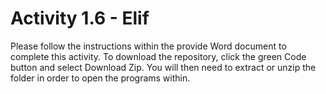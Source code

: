 # Activity 1.6 - Elif
Please follow the instructions within the provide Word document to complete this activity. To download the repository, click the green Code button and select Download Zip. You will then need to extract or unzip the folder in order to open the programs within.

